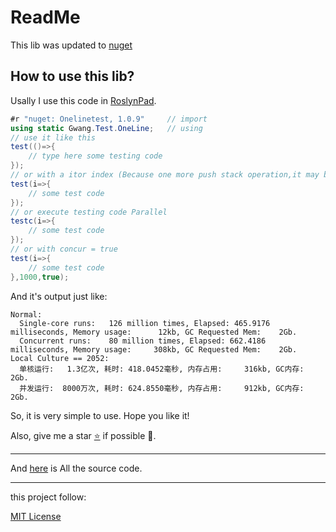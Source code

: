 # ReadMe

This lib was updated to [nuget](https://www.nuget.org/packages/Onelinetest/1.0.9#readme-body-tab "Download this lib")

## How to use this lib?
Usally I use this code in [RoslynPad](https://roslynpad.net "Download that powerful tool"). 
```C#
#r "nuget: Onelinetest, 1.0.9"     // import
using static Gwang.Test.OneLine;   // using
// use it like this
test(()=>{
    // type here some testing code
});
// or with a itor index (Because one more push stack operation,it may be a little slower, but it's not obvious.)
test(i=>{
    // some test code
});
// or execute testing code Parallel
testc(i=>{
    // some test code
});
// or with concur = true
test(i=>{
    // some test code
},1000,true);
```    
And it's output just like:
``` 
Normal:
  Single-core runs:   126 million times, Elapsed: 465.9176 milliseconds, Memory usage:      12kb, GC Requested Mem:    2Gb.
  Concurrent runs:    80 million times, Elapsed: 662.4186 milliseconds, Memory usage:     308kb, GC Requested Mem:    2Gb.
Local Culture == 2052:
  单核运行:   1.3亿次, 耗时: 418.0452毫秒, 内存占用:     316kb, GC内存:    2Gb.
  并发运行:  8000万次, 耗时: 624.8550毫秒, 内存占用:     912kb, GC内存:    2Gb.

```
So, it is very simple to use. 
Hope you like it!

Also, give me a star [⭐](https://github.com/wanggangzero/OneLineTest "Github") if possible 🤗.

----
And [here](https://github.com/wanggangzero/OneLineTest "click to view source code") is All the source code.
 
---
this project follow:

[MIT License](https://github.com/wanggangzero/OneLineTest/blob/main/LICENSE "license")

